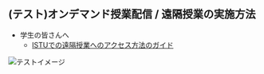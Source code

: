 ## (テスト)オンデマンド授業配信 / 遠隔授業の実施方法

- 学生の皆さんへ
  - [ISTUでの遠隔授業へのアクセス方法のガイド](https://kitagata.github.io/rltu/remote_student.pdf)
  
![テストイメージ](https://kitagata.github.io/rltu/test_img.jpg)

  
